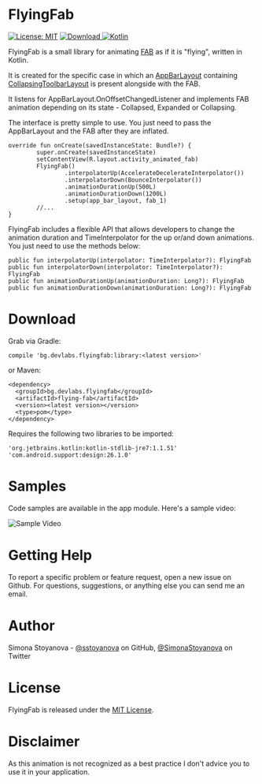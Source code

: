 FlyingFab
==============

[![License: MIT](https://img.shields.io/badge/License-MIT-blue.svg)](https://opensource.org/licenses/MIT) [ ![Download](https://api.bintray.com/packages/sstoyanova/flyingfab/flying-fab/images/download.svg?version=0.0.5) ](https://bintray.com/sstoyanova/flyingfab/flying-fab/0.0.5/link)[![Kotlin](https://img.shields.io/badge/kotlin-1.1.51-blue.svg)](http://kotlinlang.org)

FlyingFab is a small library for animating [FAB](https://developer.android.com/reference/android/support/design/widget/FloatingActionButton.html) as if it is "flying", written in Kotlin.

It is created for the specific case in which an [AppBarLayout](https://developer.android.com/reference/android/support/design/widget/AppBarLayout.html) containing [CollapsingToolbarLayout](https://developer.android.com/reference/android/support/design/widget/CollapsingToolbarLayout.html) is present alongside with the FAB. 


It listens for AppBarLayout.OnOffsetChangedListener and implements FAB animation depending on its state - Collapsed, Expanded or Collapsing.

The interface is pretty simple to use. You just need to pass the AppBarLayout and the FAB after they are inflated.

```
override fun onCreate(savedInstanceState: Bundle?) {
        super.onCreate(savedInstanceState)
        setContentView(R.layout.activity_animated_fab)
        FlyingFab()
                .interpolatorUp(AccelerateDecelerateInterpolator())
                .interpolatorDown(BounceInterpolator())
                .animationDurationUp(500L)
                .animationDurationDown(1200L)
                .setup(app_bar_layout, fab_1)
        //...
}
```

FlyingFab includes a flexible API that allows developers to change the animation duration and TimeInterpolator for the up or/and down animations. You just need to use the methods below:

```
public fun interpolatorUp(interpolator: TimeInterpolator?): FlyingFab
public fun interpolatorDown(interpolator: TimeInterpolator?): FlyingFab
public fun animationDurationUp(animationDuration: Long?): FlyingFab
public fun animationDurationDown(animationDuration: Long?): FlyingFab

```

Download
===========
Grab via Gradle:
```
compile 'bg.devlabs.flyingfab:library:<latest version>'
 ```
or Maven:
```
<dependency>
  <groupId>bg.devlabs.flyingfab</groupId>
  <artifactId>flying-fab</artifactId>
  <version><latest version></version>
  <type>pom</type>
</dependency> 
```
 
Requires the following two libraries to be imported:
```
'org.jetbrains.kotlin:kotlin-stdlib-jre7:1.1.51'
'com.android.support:design:26.1.0'
```
Samples
========
Code samples are available in the app module.
Here's a sample video:

![Sample Video](https://github.com/sstoyanova/flying-fab/blob/master/FlyingFabExample.gif)


Getting Help
========
To report a specific problem or feature request, open a new issue on Github. For questions, suggestions, or anything else you can send me an email.

Author
========
Simona Stoyanova - [@sstoyanova](https://github.com/sstoyanova) on GitHub, [@SimonaStoyanova](https://twitter.com/SimonaStoyanova) on Twitter

License
========
FlyingFab is released under the [MIT License](https://gitlab.com/SimonaStoyanova/flying-fab/blob/master/LICENSE).

Disclaimer
========
As this animation is not recognized as a best practice I don't advice you to use it in your application.

